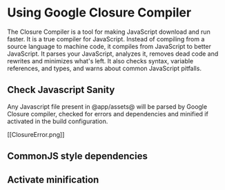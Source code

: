# Using Google Closure Compiler

The Closure Compiler is a tool for making JavaScript download and run faster. It is a true compiler for JavaScript. Instead of compiling from a source language to machine code, it compiles from JavaScript to better JavaScript. It parses your JavaScript, analyzes it, removes dead code and rewrites and minimizes what's left. It also checks syntax, variable references, and types, and warns about common JavaScript pitfalls.

## Check Javascript Sanity

Any Javascript file present in @app/assets@ will be parsed by Google Closure compiler, checked for errors and dependencies and minified if activated in the build configuration.

[[ClosureError.png]]

## CommonJS style dependencies



## Activate minification

